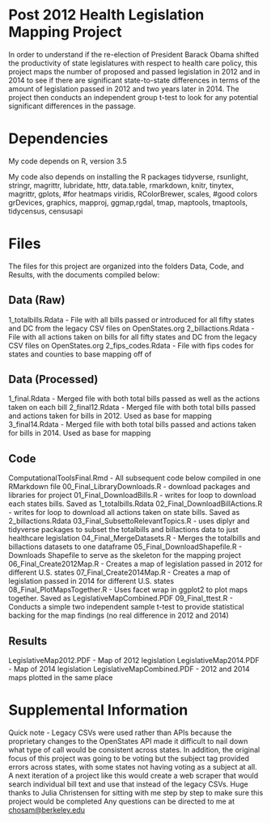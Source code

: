 # Post 2012 Health Legislation Mapping Project
  In order to understand if the re-election of President Barack Obama shifted the productivity of state legislatures with respect to health care policy, this project maps the number of proposed and passed legislation in 2012 and in 2014 to see if there are significant state-to-state differences in terms of the amount of legislation passed in 2012 and two years later in 2014. The project then conducts an independent group t-test to look for any potential significant differences in the passage. 
# Dependencies
  My code depends on R, version 3.5
  
  My code also depends on installing the R packages tidyverse, rsunlight, stringr, magrittr, lubridate, httr, data.table, rmarkdown, knitr, tinytex, magrittr, gplots, #for heatmaps  viridis, RColorBrewer, scales, #good colors grDevices, graphics, mapproj, ggmap,rgdal, tmap, maptools, tmaptools, tidycensus, censusapi
  
# Files
  The files for this project are organized into the folders Data, Code, and Results, with the documents compiled below:
  
## Data (Raw) 
  1_totalbills.Rdata - File with all bills passed or introduced for all fifty states and DC from the legacy CSV files on OpenStates.org
  2_billactions.Rdata - File with all actions taken on bills for all fifty states and DC from the legacy CSV files on OpenStates.org
  2_fips_codes.Rdata - File with fips codes for states and counties to base mapping off of 
## Data (Processed)
  1_final.Rdata - Merged file with both total bills passed as well as the actions taken on each bill
  2_final12.Rdata - Merged file with both total bills passed and actions taken for bills in 2012. Used as base for mapping
  3_final14.Rdata - Merged file with both total bills passed and actions taken for bills in 2014. Used as base for mapping

## Code
  ComputationalToolsFinal.Rmd - All subsequent code below compiled in one RMarkdown file
  00_Final_LibraryDownloads.R - download packages and libraries for project
  01_Final_DownloadBills.R - writes for loop to download each states bills. Saved as 1_totalbills.Rdata
  02_Final_DownloadBillActions.R - writes for loop to download all actions taken on state bills. Saved as 2_billactions.Rdata
  03_Final_SubsettoRelevantTopics.R - uses diplyr and tidyverse packages to subset the totalbills and billactions data to just healthcare legislation
  04_Final_MergeDatasets.R - Merges the totalbills and billactions datasets to one dataframe
  05_Final_DownloadShapefile.R - Downloads Shapefile to serve as the skeleton for the mapping project
  06_Final_Create2012Map.R - Creates a map of legislation passed in 2012 for different U.S. states
  07_Final_Create2014Map.R - Creates a map of legislation passed in 2014 for different U.S. states
  08_Final_PlotMapsTogether.R - Uses facet wrap in ggplot2 to plot maps together. Saved as LegislativeMapCombined.PDF
  09_Final_ttest.R - Conducts a simple two independent sample t-test to provide statistical backing for the map findings (no real difference in 2012 and 2014)
  
  ## Results 
  LegislativeMap2012.PDF - Map of 2012 legislation
  LegislativeMap2014.PDF - Map of 2014 legislation
  LegislativeMapCombined.PDF - 2012 and 2014 maps plotted in the same place
  
# Supplemental Information
Quick note - Legacy CSVs were used rather than APIs because the proprietary changes to the OpenStates API made it difficult to nail down what type of call would be consistent across states. In addition, the original focus of this project was going to be voting but the subject tag provided errors across states, with some states not having voting as a subject at all. A next iteration of a project like this would create a web scraper that would search individual bill text and use that instead of the legacy CSVs. 
Huge thanks to Julia Christensen for sitting with me step by step to make sure this project would be completed
Any questions can be directed to me at chosam@berkeley.edu

